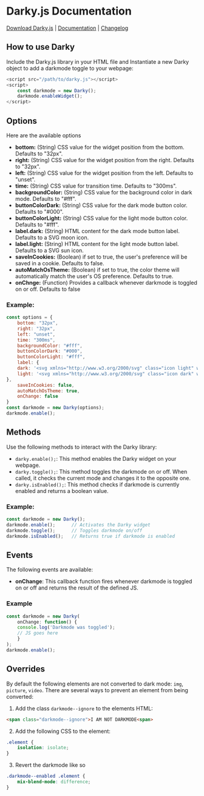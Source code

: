 # Darky.js Documentation

[Download Darky.js]([https://darky.app/lib/1.0.0/darky.min.js]) | [Documentation]([https://darky.app/#docs]) | [Changelog]([https://darky.app/#changelog])

## How to use Darky

Include the Darky.js library in your HTML file and Instantiate a new Darky object to add a darkmode toggle to your webpage:

```js
<script src="/path/to/darky.js"></script>
<script>
    const darkmode = new Darky();
    darkmode.enableWidget();
</script>
```

## Options
Here are the available options
* **bottom:** (String) CSS value for the widget position from the bottom. Defaults to "32px".
* **right:** (String) CSS value for the widget position from the right. Defaults to "32px".
* **left:** (String) CSS value for the widget position from the left. Defaults to "unset".
* **time:** (String) CSS value for transition time. Defaults to "300ms".
* **backgroundColor:** (String) CSS value for the background color in dark mode. Defaults to "#fff".
* **buttonColorDark:** (String) CSS value for the dark mode button color. Defaults to "#000".
* **buttonColorLight:** (String) CSS value for the light mode button color. Defaults to "#fff".
* **label.dark:** (String) HTML content for the dark mode button label. Defaults to a SVG moon icon.
* **label.light:** (String) HTML content for the light mode button label. Defaults to a SVG sun icon.
* **saveInCookies:** (Boolean) if set to true, the user's preference will be saved in a cookie. Defaults to false.
* **autoMatchOsTheme:** (Boolean) if set to true, the color theme will automatically match the user's OS preference. Defaults to true.
* **onChnge:** (Function) Provides a callback whenever darkmode is toggled on or off. Defaults to false

### Example:

```js
const options = {
    bottom: "32px",
    right: "32px",
    left: "unset",
    time: "300ms",
    backgroundColor: "#fff",
    buttonColorDark: "#000",
    buttonColorLight: "#fff",
    label: {
    dark: '<svg xmlns="http://www.w3.org/2000/svg" class="icon light" width="24" height="24" viewBox="0 0 24 24" stroke-width="2" stroke="currentColor" fill="none" stroke-linecap="round" stroke-linejoin="round"><path stroke="none" d="M0 0h24v24H0z" fill="none"></path><path d="M14.828 14.828a4 4 0 1 0 -5.656 -5.656a4 4 0 0 0 5.656 5.656z"></path><path d="M6.343 17.657l-1.414 1.414"></path><path d="M6.343 6.343l-1.414 -1.414"></path><path d="M17.657 6.343l1.414 -1.414"></path><path d="M17.657 17.657l1.414 1.414"></path><path d="M4 12h-2"></path><path d="M12 4v-2"></path><path d="M20 12h2"></path><path d="M12 20v2"></path></svg>',
    light: '<svg xmlns="http://www.w3.org/2000/svg" class="icon dark" width="24" height="24" viewBox="0 0 24 24" stroke-width="2" stroke="currentColor" fill="none" stroke-linecap="round" stroke-linejoin="round"><path stroke="none" d="M0 0h24v24H0z" fill="none"></path><path d="M12 3c.132 0 .263 0 .393 0a7.5 7.5 0 0 0 7.92 12.446a9 9 0 1 1 -8.313 -12.454z"></path></svg>',
},
    saveInCookies: false,
    autoMatchOsTheme: true,
    onChange: false
}
const darkmode = new Darky(options);
darkmode.enable();
```

## Methods

Use the following methods to interact with the Darky library:

* `darky.enable();`: This method enables the Darky widget on your webpage.
* `darky.toggle();`: This method toggles the darkmode on or off. When called, it checks the current mode and changes it to the opposite one.
* `darky.isEnabled();`: This method checks if darkmode is currently enabled and returns a boolean value.

### Example:

```js
const darkmode = new Darky();
darkmode.enable();      // Activates the Darky widget
darkmode.toggle();      // Toggles darkmode on/off
darkmode.isEnabled();   // Returns true if darkmode is enabled
```

## Events
The following events are available:
* **onChange**: This callback function fires whenever darkmode is toggled on or off and returns the result of the defined JS.

### Example
```js 
const darkmode = new Darky(
    onChange: function() {
    console.log('Darkmode was toggled');
    // JS goes here
    }
);
darkmode.enable();
```

## Overrides

By default the following elements are not converted to dark mode: `img`, `picture`, `video`. There are several ways to prevent an element from being converted:

1. Add the class `darkmode--ignore` to the elements HTML:

```html
<span class="darkmode--ignore">I AM NOT DARKMODE<span>
```

2. Add the following CSS to the element:

```css
.element {
    isolation: isolate;
}
```
 
3. Revert the darkmode like so

```css
.darkmode--enabled .element {
    mix-blend-mode: difference;
}
``````
